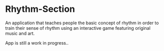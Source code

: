 # Rhythm-Section

An application that teaches people the basic concept of rhythm in order to train their sense of rhythm using an interactive game featuring original music and art. 

App is still a work in progress..
